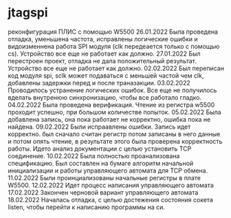 # jtagspi
 реконфигурация ПЛИС с помощью W5500
26.01.2022
Была проведена отладка, уменьшена частота, исправлены логические ошибки и видоизменнена работа SPI модуля (clk передеается только с помощью cs). Устройство все еще не работает как должно.
27.01.2022
Был перестроен проект, отладка не дала положительный результат. Устройство все еще не работает как должно.
02.02.2022
Был переписан код модуля spi, sclk может подаваться с меньшей частой чем clk, добавлены задержки перед и после траназакции.
03.02.2022
Проводилось устранение логических ошибок. Все еще не получилось вделать внутренюю синхронизацию, чтобы все работало гладко.
04.02.2022
Была проведена верификация. Чтение из регистра w5500 проходит успешно, при большом количестве попыток.
05.02.2022
Была добавлена запись, она пока работает не корректно, ошибка пока не найдена.
09.02.2022
Были испраавлены ошибки. Запись идет корректно. был сначало считан регистр потом записаны в него данные и потом опять чтение, в результате этого была проверена корректность работы. Идето анализ документации с целью установить TCP соединение.
10.02.2022
Была полностью проанализована спецификацию. Был составлен на бумаге алгоритм начальной инициализации и работы управляющего автомата для TCP обмена.
11.02.2022
Были проинциализованы начальные регистры в плате W5500.
12.02.2022
Идет процесс написания управляющего автомата
17.02.2022
Закончен черновой вариант управляющего автомата
18.02.2022
Началась отладка, с целью достежения состояния сокета listen, чтобы перейти к написанию программы на си.